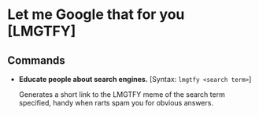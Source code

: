 # Let me Google that for you [LMGTFY]

## Commands

- **Educate people about search engines.**
[Syntax: `lmgtfy <search term>`]
  
  Generates a short link to the LMGTFY meme of the search term specified, handy when rarts spam you for obvious answers.
<!--stackedit_data:
eyJoaXN0b3J5IjpbLTE4ODA0ODYxMzVdfQ==
-->